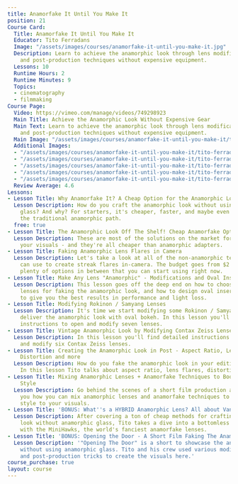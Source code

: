 ```yaml
---
title: Anamorfake It Until You Make It
position: 21
Course Card:
  Title: Anamorfake It Until You Make It
  Educator: Tito Ferradans
  Image: "/assets/images/courses/anamorfake-it-until-you-make-it.jpg"
  Description: Learn to achieve the anamorphic look through lens modifications, filters,
    and post-production techniques without expensive equipment.
  Lessons: 10
  Runtime Hours: 2
  Runtime Minutes: 9
  Topics:
  - cinematography
  - filmmaking
Course Page:
  Video: https://vimeo.com/manage/videos/749298923
  Main Title: Achieve the Anamorphic Look Without Expensive Gear
  Main Text: Learn to achieve the anamorphic look through lens modifications, filters,
    and post-production techniques without expensive equipment.
  Main Image: "/assets/images/courses/anamorfake-it-until-you-make-it/tito-ferradans-anamorfake-it-until-you-make-it-1.jpg"
  Additional Images:
  - "/assets/images/courses/anamorfake-it-until-you-make-it/tito-ferradans-anamorfake-it-until-you-make-it-2.jpg"
  - "/assets/images/courses/anamorfake-it-until-you-make-it/tito-ferradans-anamorfake-it-until-you-make-it-3.jpg"
  - "/assets/images/courses/anamorfake-it-until-you-make-it/tito-ferradans-anamorfake-it-until-you-make-it-4.jpg"
  - "/assets/images/courses/anamorfake-it-until-you-make-it/tito-ferradans-anamorfake-it-until-you-make-it-5.jpg"
  - "/assets/images/courses/anamorfake-it-until-you-make-it/tito-ferradans-anamorfake-it-until-you-make-it-6.jpg"
  Review Average: 4.6
Lessons:
- Lesson Title: Why Anamorfake It? A Cheap Option for the Anamorphic Look
  Lesson Description: How do you craft the anamorphic look without using any anamorphic
    glass? And why? For starters, it's cheaper, faster, and maybe even easier than
    the traditional anamorphic path.
  free: true
- Lesson Title: The Anamorphic Look Off The Shelf! Cheap Anamorfake Options
  Lesson Description: These are most of the solutions on the market for anamorfaking
    your visuals - and they're all cheaper than anamorphic adapters.
- Lesson Title: Faking Anamorphic Lens Flares in Camera
  Lesson Description: Let's take a look at all of the non-anamorphic techniques you
    can use to create streak flares in-camera. The budget goes from $2 to $200 with
    plenty of options in between that you can start using right now.
- Lesson Title: Make Any Lens "Anamorphic" - Modifications and Oval Inserts
  Lesson Description: This lesson goes off the deep end on how to choose the best
    lenses for faking the anamorphic look, and how to design oval inserts in a way
    to give you the best results in performance and light loss.
- Lesson Title: Modifying Rokinon / Samyang Lenses
  Lesson Description: It's time we start modifying some Rokinon / Samyang lenses to
    deliver the anamorphic look with oval bokeh. In this lesson you'll find detailed
    instructions to open and modify seven lenses.
- Lesson Title: Vintage Anamorphic Look by Modifying Contax Zeiss Lenses
  Lesson Description: In this lesson you'll find detailed instructions on how to open
    and modify six Contax Zeiss lenses.
- Lesson Title: Creating the Anamorphic Look in Post - Aspect Ratio, Lens Flares,
    Distortion and more
  Lesson Description: How do you fake the anamorphic look in your editing software?
    In this lesson Tito talks about aspect ratio, lens flares, distortion and more.
- Lesson Title: Mixing Anamorphic Lenses + Anamorfake Techniques to Boost Your Visual
    Style
  Lesson Description: Go behind the scenes of a short film production as Tito shows
    you how you can mix anamorphic lenses and anamorfake techniques to add a unique
    style to your visuals.
- Lesson Title: 'BONUS: What''s a HYBRID Anamorphic Lens? All about Vantage MiniHawks'
  Lesson Description: After covering a ton of cheap methods for crafting the anamorphic
    look without anamorphic glass, Tito takes a dive into a bottomless budget approach
    with the MiniHawks, the world's fanciest anamorfake lenses.
- Lesson Title: 'BONUS: Opening the Door - A Short Film Faking The Anamorphic Look'
  Lesson Description: '"Opening The Door" is a short to showcase the anamorphic look
    without using anamorphic glass. Tito and his crew used various modified lenses
    and post-production tricks to create the visuals here.'
course_purchase: true
layout: course
---
```


